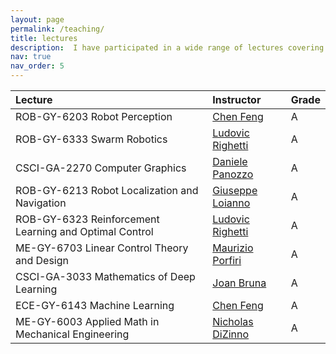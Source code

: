 ```yaml
---
layout: page
permalink: /teaching/
title: lectures
description:  I have participated in a wide range of lectures covering topics such as computer vision, computer graphics, optimal control, localization and navigation, and the mathematics of deep learning, inspiring my interdisciplinary research.
nav: true
nav_order: 5
---
```



| Lecture | Instructor | Grade |
| :-----| :----- | :----- |
| ROB-GY-6203 Robot Perception | [Chen Feng](https://scholar.google.com/citations?user=YeG8ZM0AAAAJ&hl=en) | A |
| ROB-GY-6333 Swarm Robotics | [Ludovic Righetti](https://scholar.google.com/citations?hl=en&user=LuA1j4oAAAAJ) | A |
| CSCI-GA-2270 Computer Graphics | [Daniele Panozzo](https://scholar.google.com/citations?hl=en&user=XUp6qhMAAAAJ) | A |
| ROB-GY-6213 Robot Localization and Navigation | [Giuseppe Loianno](https://scholar.google.com/citations?hl=en&user=W8f0d6oAAAAJ) | A |
| ROB-GY-6323 Reinforcement Learning and Optimal Control | [Ludovic Righetti](https://scholar.google.com/citations?hl=en&user=LuA1j4oAAAAJ) | A |
| ME-GY-6703 Linear Control Theory and Design  | [Maurizio Porfiri](https://scholar.google.com/citations?hl=en&user=1KQ1VqsAAAAJ) | A |
| CSCI-GA-3033 Mathematics of Deep Learning | [Joan Bruna](https://scholar.google.com/citations?user=L4bNmsMAAAAJ&hl=en) | A |
| ECE-GY-6143 Machine Learning | [Chen Feng](https://scholar.google.com/citations?user=YeG8ZM0AAAAJ&hl=en) | A |
| ME-GY-6003 Applied Math in Mechanical Engineering | [Nicholas DiZinno]() | A |